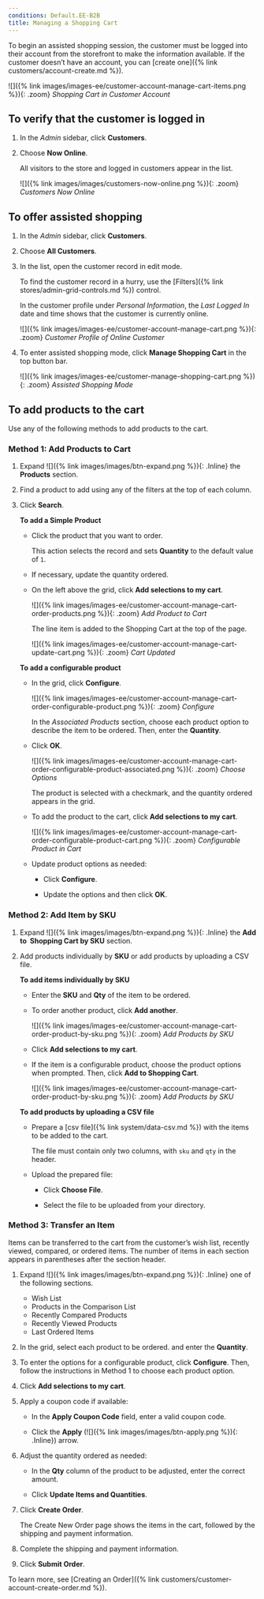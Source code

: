 ```yaml
---
conditions: Default.EE-B2B
title: Managing a Shopping Cart
---
```


To begin an assisted shopping session, the customer must be logged into their account from the storefront to make the information available. If the customer doesn’t have an account, you can [create one]({% link customers/account-create.md %}).

![]({% link images/images-ee/customer-account-manage-cart-items.png %}){: .zoom}
_Shopping Cart in Customer Account_

## To verify that the customer is logged in

1. In the _Admin_ sidebar, click **Customers**.

1. Choose **Now Online**.

    All visitors to the store and logged in customers appear in the list.

   ![]({% link images/images/customers-now-online.png %}){: .zoom}
   _Customers Now Online_

## To offer assisted shopping

1. In the _Admin_ sidebar, click **Customers**.

1. Choose **All Customers**.

1. In the list, open the customer record in edit mode.

    To find the customer record in a hurry, use the [Filters]({% link stores/admin-grid-controls.md %}) control.

    In the customer profile under _Personal Information_, the _Last Logged In_ date and time shows that the customer is currently online.

    ![]({% link images/images-ee/customer-account-manage-cart.png %}){: .zoom}
    _Customer Profile of Online Customer_

1. To enter assisted shopping mode, click **Manage Shopping Cart** in the top button bar.

    ![]({% link images/images-ee/customer-manage-shopping-cart.png %}){: .zoom}
    _Assisted Shopping Mode_

## To add products to the cart

Use any of the following methods to add products to the cart.

### Method 1: Add Products to Cart

1. Expand ![]({% link images/images/btn-expand.png %}){: .Inline} the **Products** section.

1. Find a product to add using any of the filters at the top of each column.

1. Click **Search**.

   **To add a Simple Product**

   - Click the product that you want to order.

        This action selects the record and sets **Quantity** to the default value of `1`.

   - If necessary, update the quantity ordered.

   - On the left above the grid, click **Add selections to my cart**.

        ![]({% link images/images-ee/customer-account-manage-cart-order-products.png %}){: .zoom}
        _Add Product to Cart_

        The line item is added to the Shopping Cart at the top of the page.

        ![]({% link images/images-ee/customer-account-manage-cart-update-cart.png %}){: .zoom}
        _Cart Updated_

   **To add a configurable product**

   - In the grid, click **Configure**.

        ![]({% link images/images-ee/customer-account-manage-cart-order-configurable-product.png %}){: .zoom}
        _Configure_

        In the _Associated Products_ section, choose each product option to describe the item to be ordered. Then, enter the **Quantity**.

   - Click **OK**.

        ![]({% link images/images-ee/customer-account-manage-cart-order-configurable-product-associated.png %}){: .zoom}
        _Choose Options_

        The product is selected with a checkmark, and the quantity ordered appears in the grid.

   - To add the product to the cart, click **Add selections to my cart**.

        ![]({% link images/images-ee/customer-account-manage-cart-order-configurable-product-cart.png %}){: .zoom}
        _Configurable Product in Cart_

   - Update product options as needed:

      - Click **Configure**.

      - Update the options and then click **OK**.

### Method 2: Add Item by SKU

1. Expand ![]({% link images/images/btn-expand.png %}){: .Inline} the **Add to  Shopping Cart by SKU** section.

1. Add products individually by **SKU** or add products by uploading a CSV file.

   **To add items individually by SKU**

   - Enter the **SKU** and **Qty** of the item to be ordered.

   - To order another product, click **Add another**.

        ![]({% link images/images-ee/customer-account-manage-cart-order-product-by-sku.png %}){: .zoom}
        _Add Products by SKU_

   - Click **Add selections to my cart**.

   - If the item is a configurable product, choose the product options when prompted. Then, click **Add to Shopping Cart**.

        ![]({% link images/images-ee/customer-account-manage-cart-order-product-by-sku.png %}){: .zoom}
        _Add Products by SKU_

   **To add products by uploading a CSV file**

   - Prepare a [csv file]({% link system/data-csv.md %}) with the items to be added to the cart.

        The file must contain only two columns, with `sku` and `qty` in the header.

   - Upload the prepared file:

      - Click **Choose File**.

      - Select the file to be uploaded from your directory.

### Method 3: Transfer an Item

Items can be transferred to the cart from the customer’s wish list, recently viewed, compared, or ordered items. The number of items in each section appears in parentheses after the section header.

1. Expand ![]({% link images/images/btn-expand.png %}){: .Inline} one of the following sections.

   - Wish List
   - Products in the Comparison List
   - Recently Compared Products
   - Recently Viewed Products
   - Last Ordered Items

1. In the grid, select each product to be ordered. and enter the **Quantity**.

1. To enter the options for a configurable product, click **Configure**. Then, follow the instructions in Method 1 to choose each product option.

1. Click **Add selections to my cart**.

1. Apply a coupon code if available:

   - In the **Apply Coupon Code** field, enter a valid coupon code.

   - Click the **Apply** (![]({% link images/images/btn-apply.png %}){: .Inline}) arrow.

1. Adjust the quantity ordered as needed:

   - In the **Qty** column of the product to be adjusted, enter the correct amount.

   - Click **Update Items and Quantities**.

1. Click **Create Order**.

    The Create New Order page shows the items in the cart, followed by the shipping and payment information.

1. Complete the shipping and payment information.

1. Click **Submit Order**.

To learn more, see [Creating an Order]({% link customers/customer-account-create-order.md %}).
